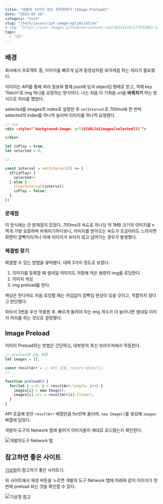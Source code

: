 ```yaml
---
title: "대량의 이미지 로딩 최적화하기 (Image Preload)"
date: "2023-03-10"
category: "tech"
slug: "/tech/javascript-image-optimization"
# img: "https://user-images.githubusercontent.com/76241233/177932893-5a504b26-12e4-4ade-b1ce-1951d072ba82.jpg"
tags:
  - "JS"
---
```


## 배경

회사에서 프로젝트 중, 이미지를 빠르게 넘겨 동영상처럼 보이게끔 하는 처리가 필요했다. 

이미지는 API를 통해 여러 정보와 함께 json에 담겨 object[] 형태로 받고, 객체 key 'fileUrl'로 img 하나를 요청하는 방식이다. 
나는 처음 이 기획을 url을 **바꿔치기** 하는 방식으로 처리를 했었다.

selected를 images의 index로 설정한 후 `setInterval`로 700ms에 한 번씩 selected의 index를 하나씩 늘리며 이미지를 하나씩 요청했다.

```jsx
// vue
<div :style="`background-image: url(${URL}${images[selected]})`">

</div>
```

```javascript
let isPlay = true;
let selected = 0;

//...

const interval = setInterval(() => {
  if(isPlay) {
    selected++
  } else {
    clearInterval(interval)
    isPlay = false;
  }
})
```

### 문제점

이 방식에는 큰 문제점이 있었다. 700ms의 속도로 하나당 약 1MB 크기의 이미지를 n백개 가량 요청하며 바꿔치기하다보니, 이미지를 받아오는 속도가 조금이라도 느려지면 화면이 깜빡거리거나 아예 이미지가 보이지 않고 넘어가는 경우가 발생했다. 

### 해결법 찾기

해결할 수 있는 방법을 찾아봤다. 대략 3가지 정도로 보였다.

1. 이미지를 등록할 때 썸네일 이미지도 저장해 적은 용량의 img를 로딩한다.
2. 이미지 캐싱
3. img preload를 한다.

캐싱은 한다쳐도 처음 로딩할 때는 어김없이 깜빡임 현상이 있을 것이고, 적합하지 않다고 판단했다.

따라서 3번을 우선 적용한 후, 빠르게 돌려야 하는 img 개수가 더 늘어나면 썸네일 이미지 처리를 하는 것으로 결정했다.


## Image Preload

이미지 Preload하는 방법은 간단하고, 대부분의 최신 브라우저에서 작동한다. 

```javascript
// preload할 img 배열
let images = [];

const resultArr = // API 호출, return object[]
//...

function preload() {
  for(let i = 0; i < resultArr.length; i++) {
    images[i] = new Image();
    images[i].src = resultArr[i].fileUrl;
  }
}
```

API 호출해 받은 `resultArr` 배열만큼 for반복 돌리며, `new Image()`를 생성해 `images` 배열에 담았다. 

개발자 도구의 Network 탭에 들어가 이미지들이 제대로 로드됐는지 확인한다.

![개발자도구 Network 탭](https://user-images.githubusercontent.com/76241233/224227023-f05150ae-24eb-456c-9efa-2c07d48f7453.png)

## 참고하면 좋은 사이트

[기상청](https://www.weather.go.kr/w/image/synthesis.do)이 참고하기 좋은 사이트다.

위 사이트에서 재생 버튼을 누르면 개발자 도구 Network 탭에 아래와 같이 이미지가 한번에 preload 되는 것을 확인할 수 있다.

![기상청 참고](https://user-images.githubusercontent.com/76241233/224228503-7d8aaf2e-7735-4461-8b15-3284ac995e13.gif)

